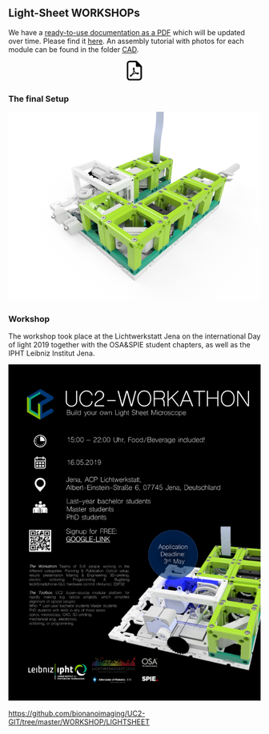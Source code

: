 ## Light-Sheet WORKSHOPs 
We have a [ready-to-use documentation as a PDF](UC2_WORKSHOP_Lightsheet_Microscope_v0_english.pdf) which will be updated over time. Please find it [here](UC2_WORKSHOP_Lightsheet_Microscope_v0_english.pdf). An assembly tutorial with photos for each module can be found in the folder [CAD](/CAD). 

<p align="center">
<img src="./IMAGES/PDFico.png" width="40">
<href = "UC2_WORKSHOP_Lightsheet_Microscope_v0_english.pdf">
</p>

### The final Setup

<p align="center">
<img src="./IMAGES/Assembly_simple_Lightsheet_v1.png" width="800">
</p>

### Workshop
The workshop took place at the Lichtwerkstatt Jena on the international Day of light 2019 together with the OSA&SPIE student chapters, as well as the IPHT Leibniz Institut Jena. 

<p align="center">
<img src="./IMAGES/Folie1.png" width="800">
</p>

https://github.com/bionanoimaging/UC2-GIT/tree/master/WORKSHOP/LIGHTSHEET
